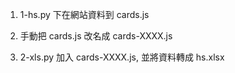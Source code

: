 1. 1-hs.py 下在網站資料到 cards.js

2. 手動把 cards.js 改名成 cards-XXXX.js

3. 2-xls.py 加入 cards-XXXX.js, 並將資料轉成 hs.xlsx
